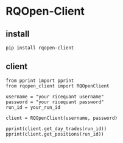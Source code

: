# RQOpen-Client

## install
```
pip install rqopen-client
```

## client
```
from pprint import pprint
from rqopen_client import RQOpenClient

username = "your ricequant username"
password = "your ricequant password"
run_id = your_run_id

client = RQOpenClient(username, password)

pprint(client.get_day_trades(run_id))
pprint(client.get_positions(run_id))
```

